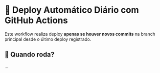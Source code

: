 # 🤖 Deploy Automático Diário com GitHub Actions

Este workflow realiza deploy **apenas se houver novos commits** na branch principal desde o último deploy registrado.

## 📆 Quando roda?
...
